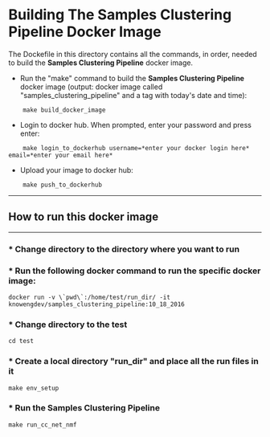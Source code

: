 # Building The Samples Clustering Pipeline Docker Image

The Dockefile in this directory contains all the commands, in order, needed to build the **Samples Clustering Pipeline** docker image.

* Run the "make" command to build the **Samples Clustering Pipeline** docker image (output: docker image called "samples_clustering_pipeline" and a tag with today's date and time):
```
    make build_docker_image
```

* Login to docker hub. When prompted, enter your password and press enter:
```
    make login_to_dockerhub username=*enter your docker login here* email=*enter your email here*
```

* Upload your image to docker hub:
```
    make push_to_dockerhub
```

* * * 
## How to run this docker image
* * * 

### * Change directory to the directory  where you want to run

### * Run the following docker command to run the specific docker image:
```
docker run -v \`pwd\`:/home/test/run_dir/ -it knowengdev/samples_clustering_pipeline:10_18_2016 
```

### * Change directory to the test
```
cd test
```
### * Create a local directory "run_dir" and place all the run files in it
```
make env_setup
```

### * Run the Samples Clustering Pipeline
```
make run_cc_net_nmf
```
